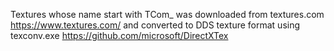 Textures whose name start with TCom_ was downloaded from textures.com
https://www.textures.com/
and converted to DDS texture format using texconv.exe
https://github.com/microsoft/DirectXTex
